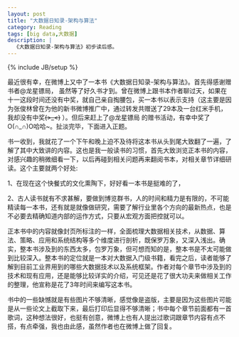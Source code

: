 ```yaml
---
layout: post
title: "大数据日知录-架构与算法"
category: Reading
tags: [big data,大数据]
description: |
  《大数据日知录-架构与算法》初步读后感。
---
```


{% include JB/setup %}


最近很有幸，在微博上又中了一本书《大数据日知录-架构与算法》。首先得感谢赠书者@龙星镖局， 虽然等了好久书才到。曾在微博上跟书本作者聊过天，如果在十一这段时间还没有中奖，就自己亲自掏腰包，买一本书以表示支持（这主要是因为张俊林曾在为他的新书微博推广中，通过转发共赠送了29本及一台红米手机，我却没有中奖~~~~(>_<)~~~~ ）。但后来赶上了@龙星镖局 的赠书活动，有幸中奖了O(∩_∩)O哈哈~。扯淡完毕，下面进入正题。


书一收到，我就花了一个下午和晚上迫不及待将这本书从头到尾大致翻了一遍，了解了其中大致讲的内容。这也是我一般读书的习惯，首先大致浏览正本书的内容，对感兴趣的稍微细看一下，以后再碰到相关问题再来翻阅书本，对相关章节详细研读。这个主要就两个好处:

1、在现在这个快餐式的文化熏陶下，好好看一本书是挺难的了，

2、古人读书就有不求甚解，要做到博览群书，人的时间和精力是有限的，不可能精读每一本书，还有就是就像做研究，需要了解行业里各个方向的最新热点，也是不必要去精确知道内部的运作方式，只要从宏观方面把控就可以。

正本书中的内容就像封页所标注的一样，全面梳理大数据相关技术，从数据、算法、策略、应用和系统结构等多个维度进行剖析，既保罗万象，又深入浅出。确实，整本书涉及到的东西太多，包罗万象，但可想而知的是，整本书是不太可能做到比较深入。整本书的定位就是一本对大数据入门级书籍，看完之后，读者能够了解到目前工业界用到的哪些大数据技术以及系统框架。作者对每个章节中涉及到的技术和现有应用，还是能够比较详实的介绍，可见还是花了很大功夫来做相关工作的整理，他宣称是花了3年时间来编写这本书。

书中的一些缺憾就是有些图片不够清晰，感觉像是盗版，主要是因为这些图片可能是从一些论文上截取下来，最后打印后显得不够清晰；书中每个章节前面都有一首歌词，这种想法很好，也挺有创意，微博上也有人提出过歌词跟章节内容有点不搭，有点牵强，我也由此感，虽然作者也在微博上做了回复。


